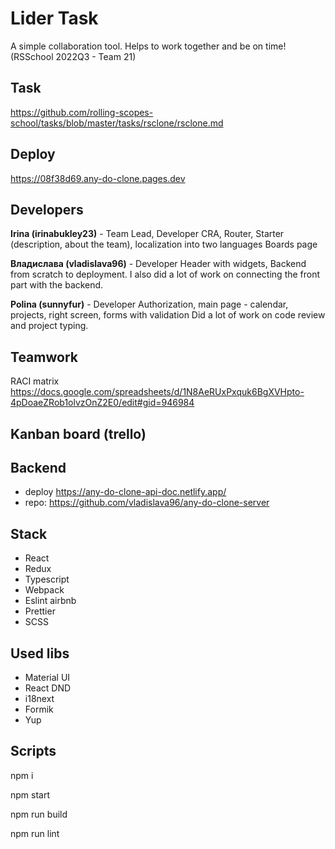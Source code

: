 # Lider Task
A simple collaboration tool. Helps to work together and be on time! 
(RSSchool 2022Q3 - Team 21)

## Task
https://github.com/rolling-scopes-school/tasks/blob/master/tasks/rsclone/rsclone.md

## Deploy
https://08f38d69.any-do-clone.pages.dev

## Developers
**Irina (irinabukley23)** - Team Lead, Developer
CRA, Router, Starter (description, about the team), localization into two languages
Boards page

**Владислава (vladislava96)** - Developer
Header with widgets,
Backend from scratch to deployment. I also did a lot of work on connecting the front part with the backend.

**Polina (sunnyfur)** - Developer
Authorization, main page - calendar, projects, right screen, forms with validation
Did a lot of work on code review and project typing.

## Teamwork

RACI matrix https://docs.google.com/spreadsheets/d/1N8AeRUxPxquk6BgXVHpto-4pDoaeZRob1olvzOnZ2E0/edit#gid=946984

## Kanban board (trello)

## Backend
* deploy https://any-do-clone-api-doc.netlify.app/
* repo: https://github.com/vladislava96/any-do-clone-server

## Stack
* React
* Redux
* Typescript
* Webpack
* Eslint airbnb
* Prettier
* SCSS

## Used libs
* Material UI
* React DND
* i18next
* Formik
* Yup

## Scripts
npm i

npm start

npm run build

npm run lint
